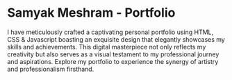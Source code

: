# Samyak Meshram - Portfolio
I have meticulously crafted a captivating personal portfolio using HTML, CSS & Javascript  boasting an exquisite design that elegantly showcases my skills and achievements.
This digital masterpiece not only reflects my creativity but also serves as a visual testament to my professional journey and aspirations.
Explore my portfolio to experience the synergy of artistry and professionalism firsthand.
